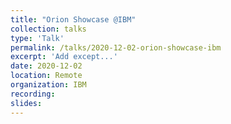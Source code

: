```yaml
---
title: "Orion Showcase @IBM"
collection: talks
type: 'Talk'
permalink: /talks/2020-12-02-orion-showcase-ibm
excerpt: 'Add except...'
date: 2020-12-02
location: Remote
organization: IBM
recording: 
slides:
---
```


